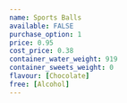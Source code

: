 ```yaml
---
name: Sports Balls
available: FALSE
purchase_option: 1
price: 0.95
cost_price: 0.38
container_water_weight: 919
container_sweets_weight: 0
flavour: [Chocolate]
free: [Alcohol]
---
```

